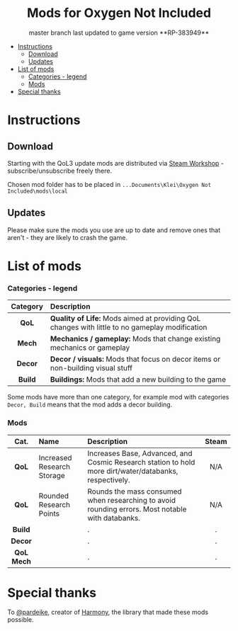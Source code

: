 <div align="center">
	<h1>Mods for Oxygen Not Included</h1>
	<span>master branch last updated to game version **RP-383949**</span>
</div>

- [Instructions](#instructions)
  - [Download](#download)
  - [Updates](#updates)
- [List of mods](#list-of-mods)
    - [Categories - legend](#categories---legend)
    - [Mods](#mods)
- [Special thanks](#special-thanks)


<a name="instructions"></a>
# Instructions
<a name="instructions-download"></a>
## Download
Starting with the QoL3 update mods are distributed via [Steam Workshop](https://steamcommunity.com/profiles/76561198076768290/myworkshopfiles/?appid=457140) - subscribe/unsubscribe freely there.

Chosen mod folder has to be placed in `...Documents\Klei\Oxygen Not Included\mods\local`


<a name="instructions-updates"></a>
## Updates
Please make sure the mods you use are up to date and remove ones that aren't - they are likely to crash the game. 

<a name="list-of-mods"></a>
# List of mods
<a name="list-of-mods-categories-legend"></a>
### Categories - legend

| **Category** | **Description**|
|:------------:|:-------------------------------------------------------------------------------------------------|
|   **QoL**    | **Quality of Life:** Mods aimed at providing QoL changes with little to no gameplay modification |
|   **Mech**   | **Mechanics / gameplay:** Mods that change existing mechanics or gameplay                        |
|  **Decor**   | **Decor / visuals:** Mods that focus on decor items or non-building visual stuff                 |
|  **Build**   | **Buildings:** Mods that add a new building to the game                                          |

Some mods have more than one category, for example mod with categories `Decor, Build` means that the mod adds a decor building.

<a name="list-of-mods-mods"></a>
### Mods
|        **Cat.**         | **Name**                            | **Description**                                                                                                                                                                                                   |                                 **Steam**                                  |
| :---------------------: | :---------------------------------- | :---------------------------------------------------------------------------------------------------------------------------------------------------------------------------------------------------------------- | :------------------------------------------------------------------------: |
|         **QoL**         | Increased Research Storage                | Increases Base, Advanced, and Cosmic Research station to hold more dirt/water/databanks, respectively.| N/A |
|         **QoL**         | Rounded Research Points                | Rounds the mass consumed when researching to avoid rounding errors. Most notable with databanks.| N/A |
|        **Build**        |                         | . | .                                                                                                           | N/A |
|        **Decor**        |                   | . | .                                                                                                                             | N/A |
|  **QoL**<br/>**Mech**   |     | . | .                                                                                                                                                        | N/A |

<a name="special-thanks"></a>
# Special thanks
To [@pardeike](https://github.com/pardeike), creator of [Harmony](https://github.com/pardeike/Harmony), the library that made these mods possible.